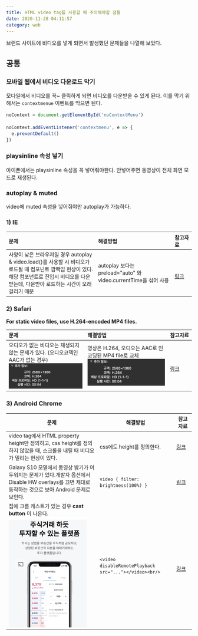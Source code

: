 ```yaml
---
title: HTML video tag를 사용할 때 주의해야할 점들
date: 2020-11-28 04:11:57
category: web
---
```


브랜드 사이트에 비디오를 넣게 되면서 발생했던 문제들을 나열해 보았다.

## 공통

### 모바일 웹에서 비디오 다운로드 막기

모다일에서 비디오를 꾹~ 클릭하게 되면 비디오를 다운받을 수 있게 된다. 이를 막기 위해서는 `contextmenue` 이벤트를 막으면 된다.

```js
noContext = document.getElementById('noContextMenu')

noContext.addEventListener('contextmenu', e => {
  e.preventDefault()
})
```

### playsinline 속성 넣기

아이폰에서는 playsinline 속성을 꼭 넣어줘야한다. 안넣어주면 동영상이 전체 화면 모드로 재생된다.

### autoplay & muted

video에 muted 속성을 넣어줘야만 autoplay가 가능하다.

### 1) IE

| 문제                                                                                                                                                                                                      | 해결방법                                                        | 참고자료                                                                            |
| :-------------------------------------------------------------------------------------------------------------------------------------------------------------------------------------------------------- | :-------------------------------------------------------------- | :---------------------------------------------------------------------------------- |
| 사양이 낮은 브라우저일 경우 autoplay & video.load()를 사용할 시 비디오가 로드될 때 컴포넌트 깜빡임 현상이 있다.<br />해당 컴포넌트로 진입시 비디오를 다운받는데, 다운받아 로드하는 시간이 오래걸리기 때문 | autoplay 보다는 preload="auto" 와 video.currentTime을 섞어 사용 | <img width=95/>[링크](https://developer.mozilla.org/ko/docs/Web/HTML/Element/Video) |

### 2) Safari

**For static video files, use H.264-encoded MP4 files.**

| 문제                                                                                                                         | 해결방법                                                                                          | 참고자료                                                                                                                              |
| :--------------------------------------------------------------------------------------------------------------------------- | :------------------------------------------------------------------------------------------------ | :------------------------------------------------------------------------------------------------------------------------------------ |
| 오디오가 없는 비디오는 재생되지 않는 문제가 있다. (오디오코덱인 AAC가 없는 경우)<br /><img src="./images/video_tag_01.png"/> | 영상은 H.264, 오디오는 AAC로 인코딩된 MP4 file로 교체<br /><img src="./images/video_tag_01.png"/> | <img width=95/>[링크](https://developer.apple.com/documentation/webkit/safari_tools_and_features/delivering_video_content_for_safari) |

### 3) Android Chrome

| 문제                                                                                                                                                   | 해결방법                                               | 참고자료                                                                                                                                                                                                                                |
| ------------------------------------------------------------------------------------------------------------------------------------------------------ | ------------------------------------------------------ | --------------------------------------------------------------------------------------------------------------------------------------------------------------------------------------------------------------------------------------- |
| video tag에서 HTML property height만 정의하고, css height를 정의하지 않았을 때, 스크롤을 내릴 때 비디오가 밀리는 현상이 있다.                          | css에도 height를 정의한다.                             | [링크](https://stackoverflow.com/questions/3562296/whats-the-difference-between-the-html-width-height-attribute-and-the-css-widt)                                                                                                       |
| Galaxy S10 모델에서 동영상 밝기가 어두워지는 문제가 있다.개발자 옵션에서 Disable HW overlays를 끄면 제대로 동작하는 것으로 보아 Android 문제로 보인다. | `video { filter: brightness(100%) }`                   | [링크](https://forums.androidcentral.com/android-8-0-oreo/865544-why-my-screen-has-grey-layer-when-i-turn-video-full-screen.htmlhttps://stackoverflow.com/questions/16983018/chrome-html5-video-cant-display-white-has-gray-background) |
| 집에 크롬 캐스트가 있는 경우 **cast button** 이 나온다. <br /><img src="./images/video_tag_03.png"/>                                                   | `<video disableRemotePlayback src="..."></video><br/>` | <img width=95/> [링크](https://stackoverflow.com/questions/28153166/android-chrome-chromecast-icon-over-html5-video-positionhttps://developer.mozilla.org/en-US/docs/Web/API/HTMLMediaElement/disableRemotePlayback)                    |
